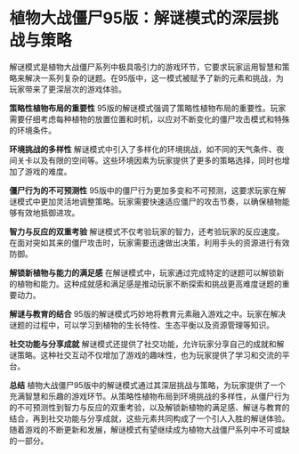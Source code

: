 # 植物大战僵尸95版：解谜模式的深层挑战与策略

解谜模式是植物大战僵尸系列中极具吸引力的游戏环节，它要求玩家运用智慧和策略来解决一系列复杂的谜题。在95版中，这一模式被赋予了新的元素和挑战，为玩家带来了更深层次的游戏体验。

**策略性植物布局的重要性**
95版的解谜模式强调了策略性植物布局的重要性。玩家需要仔细考虑每种植物的放置位置和时机，以应对不断变化的僵尸攻击模式和特殊的环境条件。

**环境挑战的多样性**
解谜模式中引入了多样化的环境挑战，如不同的天气条件、夜间关卡以及有限的空间等。这些环境因素为玩家提供了更多的策略选择，同时也增加了游戏的难度。

**僵尸行为的不可预测性**
95版中的僵尸行为更加多变和不可预测，这要求玩家在解谜模式中更加灵活地调整策略。玩家需要快速适应僵尸的攻击节奏，以确保植物能够有效地抵御进攻。

**智力与反应的双重考验**
解谜模式不仅考验玩家的智力，还考验玩家的反应速度。在面对突如其来的僵尸攻击时，玩家需要迅速做出决策，利用手头的资源进行有效防御。

**解锁新植物与能力的满足感**
在解谜模式中，玩家通过完成特定的谜题可以解锁新的植物和能力。这种成就感和满足感是推动玩家不断探索和挑战更高难度谜题的重要动力。

**解谜与教育的结合**
95版的解谜模式巧妙地将教育元素融入游戏之中。玩家在解决谜题的过程中，可以学习到植物的生长特性、生态平衡以及资源管理等知识。

**社交功能与分享成就**
解谜模式还提供了社交功能，允许玩家分享自己的成就和解谜策略。这种社交互动不仅增加了游戏的趣味性，也为玩家提供了学习和交流的平台。

**总结**
植物大战僵尸95版中的解谜模式通过其深层挑战与策略，为玩家提供了一个充满智慧和乐趣的游戏环节。从策略性植物布局到环境挑战的多样性，从僵尸行为的不可预测性到智力与反应的双重考验，以及解锁新植物的满足感、解谜与教育的结合，再到社交功能与分享成就，这些元素共同构成了一个引人入胜的解谜体验。随着游戏的不断更新和发展，解谜模式有望继续成为植物大战僵尸系列中不可或缺的一部分。